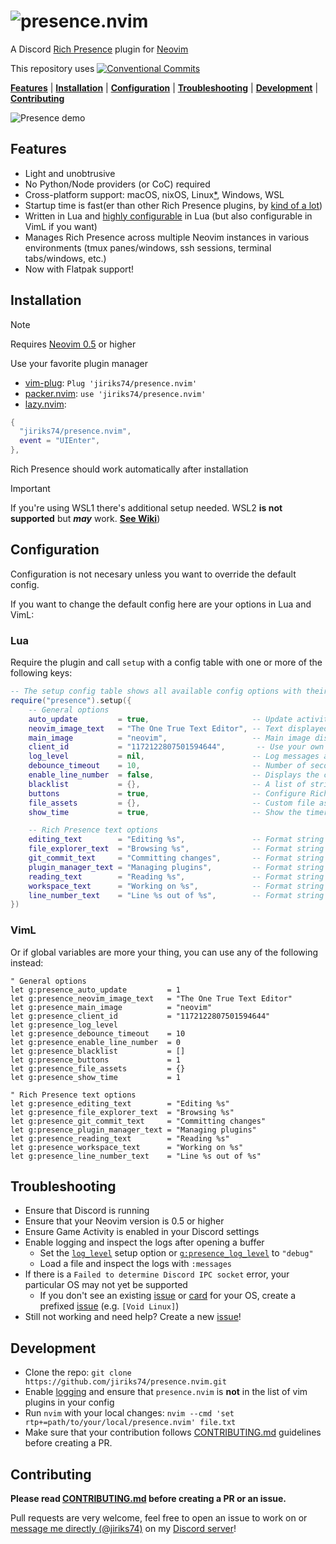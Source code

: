 # ![presence.nvim](https://gist.githubusercontent.com/andweeb/df3216345530234289b87cf5080c2c60/raw/8de399cfed82c137f793e9f580027b5246bc4379/presence.nvim.png)

A Discord [Rich Presence](https://discord.com/rich-presence) plugin for [Neovim](https://neovim.io)

This repository uses
[![Conventional Commits](https://img.shields.io/badge/Conventional%20Commits-1.0.0-%23FE5196?logo=conventionalcommits&logoColor=white)](https://conventionalcommits.org)

**[Features](#features)** | **[Installation](#installation)** |
**[Configuration](#configuration)** | **[Troubleshooting](#troubleshooting)** |
**[Development](#development)** | **[Contributing](#contributing)**


![Presence demo](https://gist.githubusercontent.com/andweeb/df3216345530234289b87cf5080c2c60/raw/ad916fec8de921d0021801a0af877a5349621e7e/presence-demo-a.gif)

## Features

- Light and unobtrusive
- No Python/Node providers (or CoC) required
- Cross-platform support: macOS, nixOS, Linux[\*](#notes),
Windows, WSL
- Startup time is fast(er than other Rich Presence plugins, by
[kind of a lot](https://github.com/jiriks74/presence.nvim/wiki/Plugin-Comparisons))
- Written in Lua and [highly configurable](#configuration) in Lua
(but also configurable in VimL if you want)
- Manages Rich Presence across multiple Neovim instances in various environments
(tmux panes/windows, ssh sessions, terminal tabs/windows, etc.)
- Now with Flatpak support!

## Installation

> [!Note]
>
> Requires [Neovim 0.5](https://github.com/neovim/neovim/releases/tag/v0.5.0)
> or higher

Use your favorite plugin manager

- [vim-plug](https://github.com/junegunn/vim-plug): `Plug 'jiriks74/presence.nvim'`
- [packer.nvim](https://github.com/wbthomason/packer.nvim): `use 'jiriks74/presence.nvim'`
- [lazy.nvim](https://github.com/folke/lazy.nvim):

```lua
{
  "jiriks74/presence.nvim",
  event = "UIEnter",
},
```

Rich Presence should work automatically after installation

> [!Important]
>
> If you're using WSL1 there's additional setup needed.
> WSL2 **is not supported** but ***may*** work.
> [**See Wiki**](https://github.com/jiriks74/presence.nvim/wiki/Rich-Presence-in-WSL))

## Configuration

Configuration is not necesary unless you want to override the default config.

If you want to change the default config here are your options in Lua and VimL:

### Lua

Require the plugin and call `setup` with a config table with one or more of the
following keys:

```lua
-- The setup config table shows all available config options with their default values:
require("presence").setup({
    -- General options
    auto_update         = true,                       -- Update activity based on autocmd events (if `false`, map or manually execute `:lua package.loaded.presence:update()`)
    neovim_image_text   = "The One True Text Editor", -- Text displayed when hovered over the Neovim image
    main_image          = "neovim",                   -- Main image display (either "neovim" or "file")
    client_id           = "1172122807501594644",       -- Use your own Discord application client id (not recommended)
    log_level           = nil,                        -- Log messages at or above this level (one of the following: "debug", "info", "warn", "error")
    debounce_timeout    = 10,                         -- Number of seconds to debounce events (or calls to `:lua package.loaded.presence:update(<filename>, true)`)
    enable_line_number  = false,                      -- Displays the current line number instead of the current project
    blacklist           = {},                         -- A list of strings or Lua patterns that disable Rich Presence if the current file name, path, or workspace matches
    buttons             = true,                       -- Configure Rich Presence button(s), either a boolean to enable/disable, a static table (`{{ label = "<label>", url = "<url>" }, ...}`, or a function(buffer: string, repo_url: string|nil): table)
    file_assets         = {},                         -- Custom file asset definitions keyed by file names and extensions (see default config at `lua/presence/file_assets.lua` for reference)
    show_time           = true,                       -- Show the timer

    -- Rich Presence text options
    editing_text        = "Editing %s",               -- Format string rendered when an editable file is loaded in the buffer (either string or function(filename: string): string)
    file_explorer_text  = "Browsing %s",              -- Format string rendered when browsing a file explorer (either string or function(file_explorer_name: string): string)
    git_commit_text     = "Committing changes",       -- Format string rendered when committing changes in git (either string or function(filename: string): string)
    plugin_manager_text = "Managing plugins",         -- Format string rendered when managing plugins (either string or function(plugin_manager_name: string): string)
    reading_text        = "Reading %s",               -- Format string rendered when a read-only or unmodifiable file is loaded in the buffer (either string or function(filename: string): string)
    workspace_text      = "Working on %s",            -- Format string rendered when in a git repository (either string or function(project_name: string|nil, filename: string): string)
    line_number_text    = "Line %s out of %s",        -- Format string rendered when `enable_line_number` is set to true (either string or function(line_number: number, line_count: number): string)
})
```

### VimL

Or if global variables are more your thing, you can use any of the following instead:

```viml
" General options
let g:presence_auto_update         = 1
let g:presence_neovim_image_text   = "The One True Text Editor"
let g:presence_main_image          = "neovim"
let g:presence_client_id           = "1172122807501594644"
let g:presence_log_level
let g:presence_debounce_timeout    = 10
let g:presence_enable_line_number  = 0
let g:presence_blacklist           = []
let g:presence_buttons             = 1
let g:presence_file_assets         = {}
let g:presence_show_time           = 1

" Rich Presence text options
let g:presence_editing_text        = "Editing %s"
let g:presence_file_explorer_text  = "Browsing %s"
let g:presence_git_commit_text     = "Committing changes"
let g:presence_plugin_manager_text = "Managing plugins"
let g:presence_reading_text        = "Reading %s"
let g:presence_workspace_text      = "Working on %s"
let g:presence_line_number_text    = "Line %s out of %s"
```

## Troubleshooting

- Ensure that Discord is running
- Ensure that your Neovim version is 0.5 or higher
- Ensure Game Activity is enabled in your Discord settings
- Enable logging and inspect the logs after opening a buffer
  - Set the [`log_level`](#lua) setup option or [`g:presence_log_level`](#viml)
  to `"debug"`
  - Load a file and inspect the logs with `:messages`
- If there is a `Failed to determine Discord IPC socket` error, your particular
OS may not yet be supported
  - If you don't see an existing
  [issue](https://github.com/jiriks74/presence.nvim/issues)
  or [card](https://github.com/jiriks74/presence.nvim/projects/1#column-14183588)
  for your OS, create a prefixed
  [issue](https://github.com/jiriks74/presence.nvim/issues/new)
  (e.g. `[Void Linux]`)
- Still not working and need help? Create a new
[issue](https://github.com/jiriks74/presence.nvim/issues)!

## Development

- Clone the repo: `git clone https://github.com/jiriks74/presence.nvim.git`
- Enable [logging](#configuration) and ensure that `presence.nvim` is **not**
in the list of vim plugins in your config
- Run `nvim` with your local changes: `nvim --cmd
'set rtp+=path/to/your/local/presence.nvim' file.txt`
- Make sure that your contribution follows
[CONTRIBUTING.md](https://github.com/jiriks74/presence.nvim/blob/main/CONTRIBUTING.md)
guidelines before creating a PR.

## Contributing

**Please read [CONTRIBUTING.md](https://github.com/jiriks74/presence.nvim/blob/main/CONTRIBUTING.md)
before creating a PR or an issue.**

Pull requests are very welcome, feel free to open an issue to work on
or [message me directly (@jiriks74)](https://discordapp.com/users/517810049360461837)
on my [Discord server](https://discord.gg/cCq3qcB4jB)!
